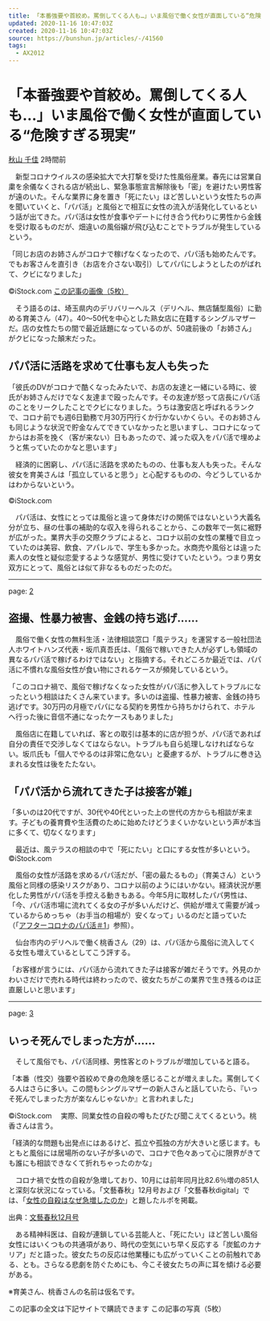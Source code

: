 ```yaml
---
title: 「本番強要や首絞め。罵倒してくる人も…」いま風俗で働く女性が直面している“危険すぎる現実” | 文春オンライン
updated: 2020-11-16 10:47:03Z
created: 2020-11-16 10:47:03Z
source: https://bunshun.jp/articles/-/41560
tags:
  - AX2012
---
```


# 「本番強要や首絞め。罵倒してくる人も…」いま風俗で働く女性が直面している“危険すぎる現実”

 [秋山 千佳](https://bunshun.jp/list/author/5dce8b837765611ab6400100)
 2時間前

　新型コロナウイルスの感染拡大で大打撃を受けた性風俗産業。春先には営業自粛を余儀なくされる店が続出し、緊急事態宣言解除後も「密」を避けたい男性客が遠のいた。そんな業界に身を置き「死にたい」ほど苦しいという女性たちの声を聞いていくと、「パパ活」と風俗とで相互に女性の流入が活発化しているという話が出てきた。パパ活は女性が食事やデートに付き合う代わりに男性から金銭を受け取るものだが、畑違いの風俗嬢が飛び込むことでトラブルが発生しているという。

「同じお店のお姉さんがコロナで稼げなくなったので、パパ活も始めたんです。でもお客さんを直引き（お店を介さない取引）してパパにしようとしたのがばれて、クビになりました」

©iStock.com
[この記事の画像（5枚）](https://bunshun.jp/articles/photo/41560)

　そう語るのは、埼玉県内のデリバリーヘルス（デリヘル、無店舗型風俗）に勤める育美さん（47）。40～50代を中心とした熟女店に在籍するシングルマザーだ。店の女性たちの間で最近話題になっているのが、50歳前後の「お姉さん」がクビになった顛末だった。

## パパ活に活路を求めて仕事も友人も失った

「彼氏のDVがコロナで酷くなったみたいで、お店の友達と一緒にいる時に、彼氏がお姉さんだけでなく友達まで殴ったんです。その友達が怒って店長にパパ活のことをリークしたことでクビになりました。うちは激安店と呼ばれるランクで、コロナ前でも週6日勤務で月30万円行くか行かないかくらい。そのお姉さんも同じような状況で貯金なんてできていなかったと思いますし、コロナになってからはお茶を挽く（客が来ない）日もあったので、減った収入をパパ活で埋めようと焦っていたのかなと思います」

　経済的に困窮し、パパ活に活路を求めたものの、仕事も友人も失った。そんな彼女を育美さんは「孤立していると思う」と心配するものの、今どうしているかはわからないという。

©iStock.com

　パパ活は、女性にとっては風俗と違って身体だけの関係ではないという大義名分が立ち、昼の仕事の補助的な収入を得られることから、この数年で一気に裾野が広がった。業界大手の交際クラブによると、コロナ以前の女性の業種で目立っていたのは美容、飲食、アパレルで、学生も多かった。水商売や風俗とは違った素人の女性と疑似恋愛するような感覚が、男性に受けていたという。つまり男女双方にとって、風俗とは似て非なるものだったのだ。

* * *

page: [2](https://bunshun.jp/articles/-/41560?page=2)

## 盗撮、性暴力被害、金銭の持ち逃げ……

　風俗で働く女性の無料生活・法律相談窓口「風テラス」を運営する一般社団法人ホワイトハンズ代表・坂爪真吾氏は、「風俗で稼いできた人が必ずしも領域の異なるパパ活で稼げるわけではない」と指摘する。それどころか最近では、パパ活に不慣れな風俗女性が食い物にされるケースが頻発しているという。

「このコロナ禍で、風俗で稼げなくなった女性がパパ活に参入してトラブルになったという相談はたくさん来ています。多いのは盗撮、性暴力被害、金銭の持ち逃げです。30万円の月極でパパになる契約を男性から持ちかけられて、ホテルへ行った後に音信不通になったケースもありました」

　風俗店に在籍していれば、客との取引は基本的に店が担うが、パパ活であれば自分の責任で交渉しなくてはならない。トラブルも自ら処理しなければならない。坂爪氏も「個人でやるのは非常に危ない」と憂慮するが、トラブルに巻き込まれる女性は後をたたない。

## 「パパ活から流れてきた子は接客が雑」

「多いのは20代ですが、30代や40代といった上の世代の方からも相談が来ます。子どもの養育費や生活費のために始めたけどうまくいかないという声が本当に多くて、切なくなります」

　最近は、風テラスの相談の中で「死にたい」と口にする女性が多いという。
©iStock.com

　風俗の女性が活路を求めるパパ活だが、「密の最たるもの」（育美さん）という風俗と同様の感染リスクがあり、コロナ以前のようにはいかない。経済状況が悪化した男性がパパ活を手控える動きもある。今年5月に取材したパパ男性は、「今、パパ活市場に流れてくる女の子が多いんだけど、供給が増えて需要が減っているからめっちゃ（お手当の相場が）安くなって」いるのだと語っていた（「[アフターコロナのパパ活＃1](https://bunshun.jp/articles/-/38040)」参照）。

　仙台市内のデリヘルで働く桃香さん（29）は、パパ活から風俗に流入してくる女性も増えているとしてこう評する。

「お客様が言うには、パパ活から流れてきた子は接客が雑だそうです。外見のかわいさだけで売れる時代は終わったので、彼女たちがこの業界で生き残るのは正直厳しいと思います」

* * *

page: [3](https://bunshun.jp/articles/-/41560?page=3)

## いっそ死んでしまった方が……

　そして風俗でも、パパ活同様、男性客とのトラブルが増加していると語る。

「本番（性交）強要や首絞めで身の危険を感じることが増えました。罵倒してくる人はさらに多い。この間もシングルマザーの新人さんと話していたら、『いっそ死んでしまった方が楽なんじゃないか』と言われました」

©iStock.com
　実際、同業女性の自殺の噂もたびたび聞こえてくるという。桃香さんは言う。

「経済的な問題も出発点にはあるけど、孤立や孤独の方が大きいと感じます。もともと風俗には居場所のない子が多いので、コロナで色々あって心に限界がきても誰にも相談できなくて折れちゃったのかな」

　コロナ禍で女性の自殺が急増しており、10月には前年同月比82.6％増の851人と深刻な状況になっている。「文藝春秋」12月号および「文藝春秋digital」では、「[女性の自殺はなぜ急増したのか](https://bungeishunju.com/n/nfee154f29bb3)」と題したルポを掲載。

出典：[文藝春秋12月号](https://www.amazon.co.jp/dp/B08LPFSWY6?tag=bunshun_online-22)

　ある精神科医は、自殺が連鎖している芸能人と、「死にたい」ほど苦しい風俗女性にはいくつもの共通項があり、時代の空気にいち早く反応する「炭鉱のカナリア」だと語った。彼女たちの反応は他業種にも広がっていくことの前触れである、とも。さらなる悲劇を防ぐためにも、今こそ彼女たちの声に耳を傾ける必要がある。

※育美さん、桃香さんの名前は仮名です。

この記事の全文は下記サイトで購読できます
この記事の写真（5枚）